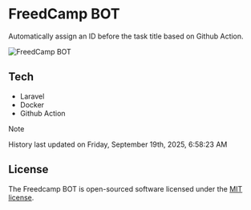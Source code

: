 # FreedCamp BOT

Automatically assign an ID before the task title based on Github Action.

![FreedCamp BOT](https://repository-images.githubusercontent.com/737932867/7d34798b-2680-471c-b089-a78a718d3d6a)

## Tech

- Laravel
- Docker
- Github Action

> [!NOTE]  
> History last updated on Friday, September 19th, 2025, 6:58:23 AM

## License

The Freedcamp BOT is open-sourced software licensed under the [MIT license](https://opensource.org/licenses/MIT).
